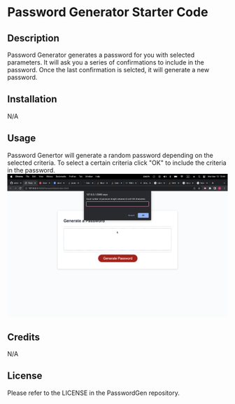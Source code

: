 # Password Generator Starter Code

## Description

Password Generator generates a password for you with selected parameters. It will ask you a series of confirmations to include in the password. Once the last confirmation is selcted, it will generate a new password. 

## Installation

N/A

## Usage

Password Genertor will generate a random password depending on the selected criteria. To select a certain criteria click "OK" to include the criteria in the password. 
![alt text](./images/initial.png)

## Credits

N/A

## License

Please refer to the LICENSE in the PasswordGen repository.